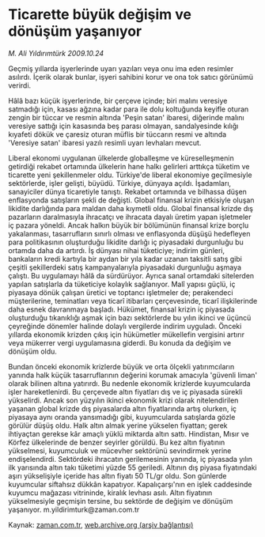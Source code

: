 # Ticarette büyük değişim ve dönüşüm yaşanıyor

*M. Ali Yıldırımtürk 2009.10.24*

<tr><td class="metin" colspan="2" style="padding-top: 20px; padding-left: 5px; ">Geçmiş yıllarda işyerlerinde uyarı yazıları veya onu ima eden resimler asılırdı. İçerik olarak bunlar, işyeri sahibini korur ve ona tok satıcı görünümü verirdi.</td></tr><tr><td class="metin" colspan="2" style="padding-top: 20px; padding-left: 5px; "><p> Hâlâ bazı küçük işyerlerinde, bir çerçeve içinde; biri malını veresiye satmadığı için, kasası ağzına kadar para ile dolu koltuğunda keyifle oturan zengin bir tüccar ve resmin altında 'Peşin satan' ibaresi, diğerinde malını veresiye sattığı için kasasında beş parası olmayan, sandalyesinde kılığı kıyafeti dökük ve çaresiz oturan müflis bir tüccarın resmi ve altında 'Veresiye satan' ibaresi yazılı resimli uyarı levhaları mevcut.
<p> Liberal ekonomi uygulanan ülkelerde globalleşme ve küreselleşmenin getirdiği rekabet ortamında ülkelerin hane halkı gelirleri arttıkça tüketim ve ticarette yeni şekillenmeler oldu. Türkiye'de liberal ekonomiye geçilmesiyle sektörlerde, işler gelişti, büyüdü. Türkiye, dünyaya açıldı. İşadamları, sanayiciler dünya ticaretiyle tanıştı. Rekabet ortamında ve bilhassa düşen enflasyonda satışların şekli de değişti. Global finansal krizin etkisiyle oluşan likidite darlığında para maldan daha kıymetli oldu. Global finansal krizde dış pazarların daralmasıyla ihracatçı ve ihracata dayalı üretim yapan işletmeler iç pazara yöneldi. Ancak halkın büyük bir bölümünün finansal krize borçlu yakalanması, tasarrufların sınırlı olması ve enflasyonda düşüşü hedefleyen para politikasının oluşturduğu likidite darlığı iç piyasadaki durgunluğu bu ortamda daha da artırdı. İş dünyası nihai tüketiciye; indirim günleri, bankaların kredi kartıyla bir aydan bir yıla kadar uzanan taksitli satış gibi çeşitli şekillerdeki satış kampanyalarıyla piyasadaki durgunluğu aşmaya çalıştı. Bu uygulamayı hâlâ da sürdürüyor. Ayrıca sanal ortamdaki sitelerden yapılan satışlarla da tüketiciye kolaylık sağlanıyor. Malî yapısı güçlü, iç piyasaya dönük çalışan üretici ve toptancı işletmeler de; perakendeci müşterilerine, teminatları veya ticarî itibarları çerçevesinde, ticarî ilişkilerinde daha esnek davranmaya başladı. Hükümet, finansal krizin iç piyasada oluşturduğu tıkanıklığı aşmak için bazı sektörlerde bu yılın ikinci ve üçüncü çeyreğinde dönemler halinde dolaylı vergilerde indirim uyguladı. Önceki yıllarda ekonomik krizden çıkış için hükümetler mükellefin vergisini artırır veya mükerrer vergi uygulamasına giderdi. Bu konuda da değişim ve dönüşüm oldu.
<p> Bundan önceki ekonomik krizlerde büyük ve orta ölçekli yatırımcıların yanında halk küçük tasarruflarının değerini korumak amacıyla 'güvenli liman' olarak bilinen altına yatırırdı. Bu nedenle ekonomik krizlerde kuyumcularda işler hareketlenirdi. Bu çerçevede altın fiyatları dış ve iç piyasada sürekli yükselirdi. Ancak son yüzyılın ikinci ekonomik krizi olarak nitelendirilen yaşanan global krizde dış piyasalarda altın fiyatlarında artış olurken, iç piyasaya aynı oranda yansımadığı gibi, kuyumcularda satışlarda gözle görülür düşüş oldu. Halk altın almak yerine yükselen fiyattan; gerek ihtiyaçtan gerekse kâr amaçlı yüklü miktarda altın sattı. Hindistan, Mısır ve Körfez ülkelerinde de benzer seyirler görüldü. Bu kez altın fiyatının yükselmesi, kuyumculuk ve mücevher sektörünü sevindirmek yerine endişelendirdi. Sektördeki ihracatın gerilemesinin yanında, iç piyasada yılın ilk yarısında altın takı tüketimi yüzde 55 geriledi. Altının dış piyasa fiyatındaki aşırı yükselişiyle içeride has altın fiyatı 50 TL/gr oldu. Son günlerde kuyumcular siftahsız dükkân kapatıyor. Kapalıçarşı'nın en işlek caddesinde kuyumcu mağazası vitrininde, kiralık levhası asılı. Altın fiyatının yükselmesiyle geçmişin tersine, bu sektörde de değişim ve dönüşüm yaşanıyor. m.yildirimturk@zaman.com.tr<br/></p></p></p></td></tr>

Kaynak: [zaman.com.tr](http://zaman.com.tr/yazar.do?yazino=907151), [web.archive.org (arşiv bağlantısı)](http://web.archive.org/web/20091111010004/http://www.zaman.com.tr:80/yazar.do?yazino=907151)
